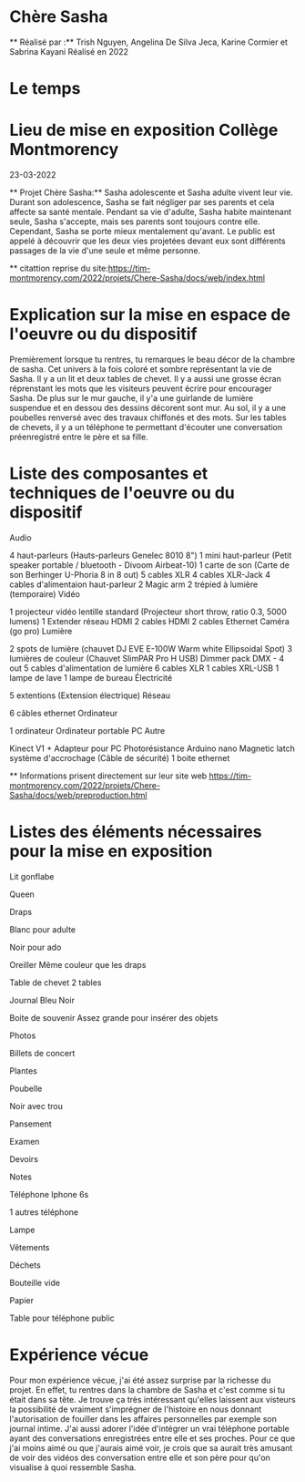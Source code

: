 

# Chère Sasha


** Réalisé par :** Trish Nguyen, Angelina De Silva Jeca, Karine Cormier et Sabrina Kayani
Réalisé en 2022


# Le temps
# Lieu de mise en exposition Collège Montmorency
23-03-2022


** Projet Chère Sasha:** Sasha adolescente et Sasha adulte vivent leur vie. Durant son adolescence, Sasha se fait négliger par ses parents et cela affecte sa santé mentale. Pendant sa vie d'adulte, Sasha habite maintenant seule, Sasha s'accepte, mais ses parents sont toujours contre elle. Cependant, Sasha se porte mieux mentalement qu'avant. Le public est appelé à découvrir que les deux vies projetées devant eux sont différents passages de la vie d'une seule et même personne.

** citattion reprise du site:https://tim-montmorency.com/2022/projets/Chere-Sasha/docs/web/index.html





# Explication sur la mise en espace de l'oeuvre ou du dispositif

Premièrement lorsque tu rentres, tu remarques le beau décor de la chambre de sasha. Cet univers à la fois coloré et sombre représentant la vie de Sasha. Il y a un lit et deux tables de chevet. Il y a aussi une grosse écran réprenstant les mots que les visiteurs peuvent écrire pour encourager Sasha. De plus sur le mur gauche, il y'a une guirlande de lumière suspendue et en dessou des dessins décorent sont mur. Au sol, il y a une poubelles renversé avec des travaux chiffonés et des mots. Sur les tables de chevets, il y a un téléphone te permettant d'écouter une conversation préenregistré entre le père et sa fille.  


# Liste des composantes et techniques de l'oeuvre ou du dispositif 

Audio

4 haut-parleurs (Hauts-parleurs Genelec 8010 8")
1 mini haut-parleur (Petit speaker portable / bluetooth - Divoom Airbeat-10)
1 carte de son (Carte de son Berhinger U-Phoria 8 in 8 out)
5 cables XLR
4 cables XLR-Jack
4 cables d'alimentaion haut-parleur
2 Magic arm
2 trépied à lumière (temporaire)
Vidéo

1 projecteur vidéo lentille standard (Projecteur short throw, ratio 0.3, 5000 lumens)
1 Extender réseau HDMI
2 cables HDMI
2 cables Ethernet
Caméra (go pro)
Lumière

2 spots de lumière (chauvet DJ EVE E-100W Warm white Ellipsoidal Spot)
3 lumières de couleur (Chauvet SlimPAR Pro H USB)
Dimmer pack DMX - 4 out
5 cables d'alimentation de lumière
6 cables XLR
1 cables XRL-USB
1 lampe de lave
1 lampe de bureau
Électricité

5 extentions (Extension électrique)
Réseau

6 câbles ethernet
Ordinateur

1 ordinateur
Ordinateur portable PC
Autre

Kinect V1 + Adapteur pour PC
Photorésistance
Arduino nano
Magnetic latch
système d'accrochage (Câble de sécurité)
1 boite ethernet

** Informations prisent directement sur leur site web https://tim-montmorency.com/2022/projets/Chere-Sasha/docs/web/preproduction.html
# Listes des éléments nécessaires pour la mise en exposition

Lit gonflabe

Queen

Draps

Blanc pour adulte

Noir pour ado

Oreiller
Même couleur que les draps

Table de chevet
2 tables

Journal
Bleu
Noir

Boite de souvenir
Assez grande pour insérer des objets

Photos

Billets de concert

Plantes

Poubelle

Noir avec trou

Pansement

Examen

Devoirs

Notes

Téléphone
Iphone 6s

1 autres téléphone

Lampe

Vêtements

Déchets

Bouteille vide

Papier

Table pour téléphone public
# Expérience vécue 

Pour mon expérience vécue, j'ai été assez surprise par la richesse du projet. En effet, tu rentres dans la chambre de Sasha et c'est comme si tu était dans sa tête.
Je trouve ça très intéressant qu'elles laissent aux visteurs la possibilité de vraiment s'imprégner de l'histoire en nous donnant l'autorisation de fouiller dans les affaires personnelles par exemple son journal intime. J'ai aussi adorer l'idée d'intégrer un vrai téléphone portable ayant des conversations enregistrées entre elle et ses proches. Pour ce que j'ai moins aimé ou que j'aurais aimé voir, je crois que sa aurait très amusant de voir des vidéos des conversation entre elle et son père pour qu'on visualise à quoi ressemble Sasha.
